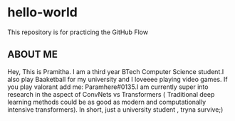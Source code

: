 # hello-world
This repository is for practicing the GitHub Flow

## ABOUT ME
Hey, This is Pramitha. I am a third year BTech Computer Science student.I also play Baaketball for my university and I loveeee playing video games. If you play valorant add me: Paramhere#0135.I am currently super into research in the aspect of ConvNets vs Transformers ( Traditional deep learning methods could be as good as modern and computationally intensive transformers). 
In short, just a university student , tryna survive;)



